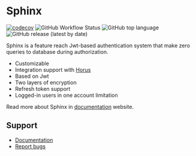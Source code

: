 # Sphinx

[![codecov](https://codecov.io/gh/hans-thomas/sphinx/branch/master/graph/badge.svg?token=X1D6I0JLSZ)](https://codecov.io/gh/hans-thomas/sphinx)
![GitHub Workflow Status](https://img.shields.io/github/actions/workflow/status/hans-thomas/sphinx/php.yml)
![GitHub top language](https://img.shields.io/github/languages/top/hans-thomas/sphinx)
![GitHub release (latest by date)](https://img.shields.io/github/v/release/hans-thomas/sphinx)

Sphinx is a feature reach Jwt-based authentication system that make zero queries to database during authorization.

- Customizable
- Integration support with [Horus](https://github.com/hans-thomas/horus)
- Based on Jwt
- Two layers of encryption
- Refresh token support
- Logged-in users in one account limitation

Read more about Sphinx in [documentation](https://docs-sphinx.vercel.app/) website.

Support
-------

- [Documentation](https://docs-sphinx.vercel.app/)
- [Report bugs](https://github.com/hans-thomas/sphinx)
